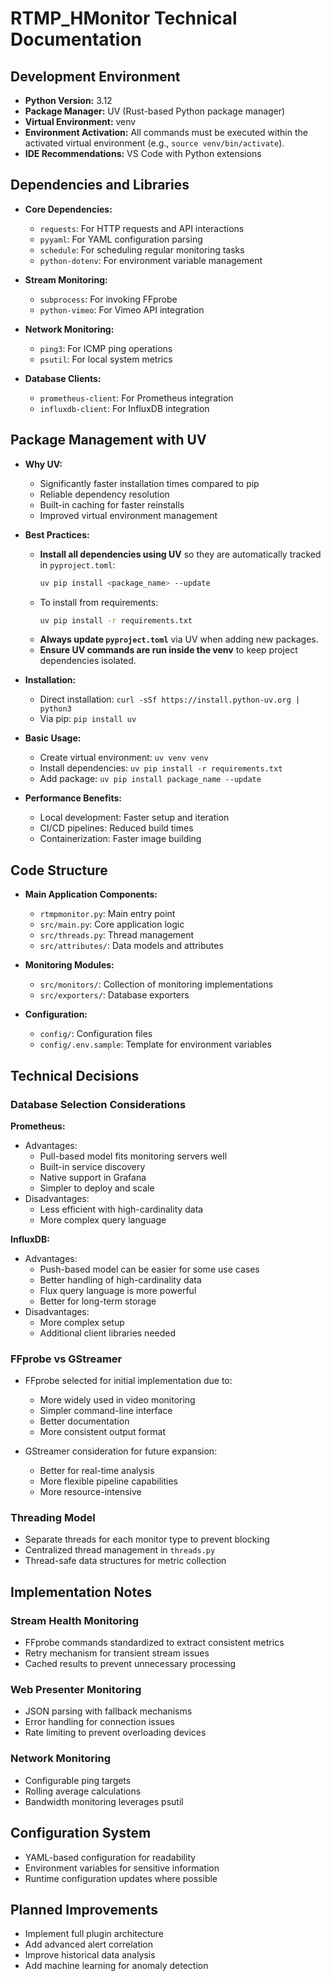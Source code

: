 # RTMP_HMonitor Technical Documentation

## Development Environment

* **Python Version:** 3.12
* **Package Manager:** UV (Rust-based Python package manager)
* **Virtual Environment:** venv
* **Environment Activation:** All commands must be executed within the activated virtual environment (e.g., `source venv/bin/activate`).
* **IDE Recommendations:** VS Code with Python extensions

## Dependencies and Libraries

* **Core Dependencies:**
  * `requests`: For HTTP requests and API interactions
  * `pyyaml`: For YAML configuration parsing
  * `schedule`: For scheduling regular monitoring tasks
  * `python-dotenv`: For environment variable management

* **Stream Monitoring:**
  * `subprocess`: For invoking FFprobe
  * `python-vimeo`: For Vimeo API integration

* **Network Monitoring:**
  * `ping3`: For ICMP ping operations
  * `psutil`: For local system metrics

* **Database Clients:**
  * `prometheus-client`: For Prometheus integration
  * `influxdb-client`: For InfluxDB integration

## Package Management with UV

* **Why UV:**
  * Significantly faster installation times compared to pip
  * Reliable dependency resolution
  * Built-in caching for faster reinstalls
  * Improved virtual environment management

* **Best Practices:**
  * **Install all dependencies using UV** so they are automatically tracked in `pyproject.toml`:
    ```bash
    uv pip install <package_name> --update
    ```
  * To install from requirements:
    ```bash
    uv pip install -r requirements.txt
    ```
  * **Always update `pyproject.toml`** via UV when adding new packages.
  * **Ensure UV commands are run inside the venv** to keep project dependencies isolated.

* **Installation:**
  * Direct installation: `curl -sSf https://install.python-uv.org | python3`
  * Via pip: `pip install uv`

* **Basic Usage:**
  * Create virtual environment: `uv venv venv`
  * Install dependencies: `uv pip install -r requirements.txt`
  * Add package: `uv pip install package_name --update`

* **Performance Benefits:**
  * Local development: Faster setup and iteration
  * CI/CD pipelines: Reduced build times
  * Containerization: Faster image building

## Code Structure

* **Main Application Components:**
  * `rtmpmonitor.py`: Main entry point
  * `src/main.py`: Core application logic
  * `src/threads.py`: Thread management
  * `src/attributes/`: Data models and attributes

* **Monitoring Modules:**
  * `src/monitors/`: Collection of monitoring implementations
  * `src/exporters/`: Database exporters

* **Configuration:**
  * `config/`: Configuration files
  * `config/.env.sample`: Template for environment variables

## Technical Decisions

### Database Selection Considerations

**Prometheus:**

* Advantages:
  * Pull-based model fits monitoring servers well
  * Built-in service discovery
  * Native support in Grafana
  * Simpler to deploy and scale
* Disadvantages:
  * Less efficient with high-cardinality data
  * More complex query language

**InfluxDB:**

* Advantages:
  * Push-based model can be easier for some use cases
  * Better handling of high-cardinality data
  * Flux query language is more powerful
  * Better for long-term storage
* Disadvantages:
  * More complex setup
  * Additional client libraries needed

### FFprobe vs GStreamer

* FFprobe selected for initial implementation due to:
  * More widely used in video monitoring
  * Simpler command-line interface
  * Better documentation
  * More consistent output format

* GStreamer consideration for future expansion:
  * Better for real-time analysis
  * More flexible pipeline capabilities
  * More resource-intensive

### Threading Model

* Separate threads for each monitor type to prevent blocking
* Centralized thread management in `threads.py`
* Thread-safe data structures for metric collection

## Implementation Notes

### Stream Health Monitoring

* FFprobe commands standardized to extract consistent metrics
* Retry mechanism for transient stream issues
* Cached results to prevent unnecessary processing

### Web Presenter Monitoring

* JSON parsing with fallback mechanisms
* Error handling for connection issues
* Rate limiting to prevent overloading devices

### Network Monitoring

* Configurable ping targets
* Rolling average calculations
* Bandwidth monitoring leverages psutil

## Configuration System

* YAML-based configuration for readability
* Environment variables for sensitive information
* Runtime configuration updates where possible

## Planned Improvements

* Implement full plugin architecture
* Add advanced alert correlation
* Improve historical data analysis
* Add machine learning for anomaly detection
